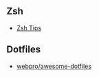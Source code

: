 
## Zsh
- [Zsh Tips](http://www.zzapper.co.uk/zshtips.html)

## Dotfiles
- [webpro/awesome-dotfiles](https://github.com/webpro/awesome-dotfiles)
